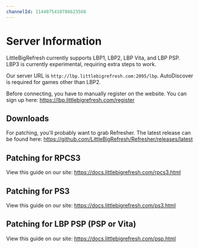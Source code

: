```yaml
---
channelId: 1144875410786623568
---
```


# Server Information

LittleBigRefresh currently supports LBP1, LBP2, LBP Vita, and LBP PSP. LBP3 is currently experimental, requiring extra steps to work.

Our server URL is `http://lbp.littlebigrefresh.com:2095/lbp`. AutoDiscover is required for games other than LBP2.

Before connecting, you have to manually register on the website. You can sign up here: https://lbp.littlebigrefresh.com/register

## Downloads

For patching, you'll probably want to grab Refresher. The latest release can be found here: https://github.com/LittleBigRefresh/Refresher/releases/latest

## Patching for RPCS3

View this guide on our site: https://docs.littlebigrefresh.com/rpcs3.html

## Patching for PS3

View this guide on our site: https://docs.littlebigrefresh.com/ps3.html

## Patching for LBP PSP (PSP or Vita)

View this guide on our site: https://docs.littlebigrefresh.com/psp.html